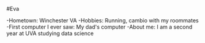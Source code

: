 #Eva

-Hometown: Winchester VA
-Hobbies: Running, cambio with my roommates
-First computer I ever saw: My dad's computer
-About me: I am a second year at UVA studying data science
